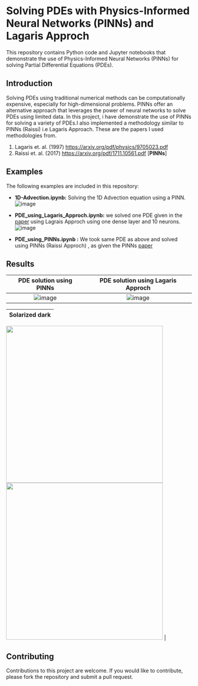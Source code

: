 # Solving PDEs with Physics-Informed Neural Networks (PINNs) and Lagaris Approch

This repository contains Python code and Jupyter notebooks that demonstrate the use of Physics-Informed Neural Networks (PINNs) for solving Partial Differential Equations (PDEs).

## Introduction

Solving PDEs using traditional numerical methods can be computationally expensive, especially for high-dimensional problems. PINNs offer an alternative approach that leverages the power of neural networks to solve PDEs using limited data. In this project, i have demonstrate the use of PINNs for solving a variety of PDEs.I also implemented a methodology similar to PINNs (Raissi) i.e Lagaris Approach. These are the papers I used methodologies from.
1. Lagaris et. al. (1997) https://arxiv.org/pdf/physics/9705023.pdf
2. Raissi et. al. (2017) https://arxiv.org/pdf/1711.10561.pdf  [**PINNs**]


## Examples

The following examples are included in this repository:

- **1D-Advection.ipynb:** Solving the 1D Advection equation using a PINN.
![image](https://user-images.githubusercontent.com/78913240/234979875-6b799c67-7985-46d6-a233-c00bb3556dbf.png)

- **PDE_using_Lagaris_Approch.ipynb:** we solved one PDE given in the [paper](https://arxiv.org/pdf/physics/9705023.pdf) using Lagrais Approch using one dense layer and 10 neurons.
![image](https://user-images.githubusercontent.com/78913240/234981409-70d400d5-345b-4450-bc30-9241a5ec9dfd.png)

- **PDE_using_PINNs.ipynb :** We took same PDE as above and solved using PINNs (Raissi Approch) , as given the PINNs [paper](https://arxiv.org/pdf/1711.10561.pdf) 

## Results
  

PDE solution using PINNs             |  PDE solution using Lagaris Approch
:-------------------------:|:-------------------------:
![image](https://user-images.githubusercontent.com/78913240/234987466-29867eb4-df2c-46c2-bbe6-e151233a4a83.png)  |  ![image](https://user-images.githubusercontent.com/78913240/234987482-0e751293-16da-47ee-8f9c-a44d09fc13a7.png)

Solarized dark             | 
:-------------------------:|
<img src="https://user-images.githubusercontent.com/78913240/234990371-8b4eedcc-b709-42e0-a619-5d81671afffa.png" width = "425" /> <img src="https://user-images.githubusercontent.com/78913240/234990036-d70047d8-d88a-4228-b9eb-fd85fc37bb89.png" width = "425"> 
| 



## Contributing

Contributions to this project are welcome. If you would like to contribute, please fork the repository and submit a pull request.

